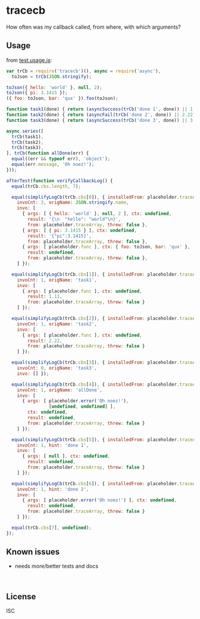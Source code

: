 ﻿
<!--#echo json="package.json" key="name" underline="=" -->
tracecb
=======
<!--/#echo -->

<!--#echo json="package.json" key="description" -->
How often was my callback called, from where, with which arguments?
<!--/#echo -->


Usage
-----

from [test.usage.js](test.usage.js):

<!--#include file="test.usage.js" start="  //#u" stop="  //#r"
  outdent="  " code="javascript" -->
<!--#verbatim lncnt="87" -->
```javascript
var trCb = require('tracecb')(), async = require('async'),
  toJson = trCb(JSON.stringify);

toJson({ hello: 'world' }, null, 2);
toJson({ pi: 3.1415 });
({ foo: toJson, bar: 'qux' }).foo(toJson);

function task1(done) { return (asyncSuccess(trCb('done 1', done)) || 1.11); }
function task2(done) { return (asyncFail(trCb('done 2', done)) || 2.22); }
function task3(done) { return (asyncSuccess(trCb('done 3', done)) || 3.33); }

async.series([
  trCb(task1),
  trCb(task2),
  trCb(task3),
], trCb(function allDone(err) {
  equal((err && typeof err), 'object');
  equal(err.message, 'Oh noez!');
}));

afterTest(function verifyCallbackLog() {
  equal(trCb.cbs.length, 7);

  equal(simplifyLogCb(trCb.cbs[0]), { installedFrom: placeholder.traceArray,
    invoCnt: 3, origName: JSON.stringify.name,
    invo: [
      { args: [ { hello: 'world' }, null, 2 ], ctx: undefined,
        result: '{\n  "hello": "world"\n}',
        from: placeholder.traceArray, threw: false },
      { args: [ { pi: 3.1415 } ], ctx: undefined,
        result: '{"pi":3.1415}',
        from: placeholder.traceArray, threw: false },
      { args: [ placeholder.func ], ctx: { foo: toJson, bar: 'qux' },
        result: undefined,
        from: placeholder.traceArray, threw: false },
    ] });

  equal(simplifyLogCb(trCb.cbs[1]), { installedFrom: placeholder.traceArray,
    invoCnt: 1, origName: 'task1',
    invo: [
      { args: [ placeholder.func ], ctx: undefined,
        result: 1.11,
        from: placeholder.traceArray, threw: false }
    ] });

  equal(simplifyLogCb(trCb.cbs[2]), { installedFrom: placeholder.traceArray,
    invoCnt: 1, origName: 'task2',
    invo: [
      { args: [ placeholder.func ], ctx: undefined,
        result: 2.22,
        from: placeholder.traceArray, threw: false }
    ] });

  equal(simplifyLogCb(trCb.cbs[3]), { installedFrom: placeholder.traceArray,
    invoCnt: 0, origName: 'task3',
    invo: [] });

  equal(simplifyLogCb(trCb.cbs[4]), { installedFrom: placeholder.traceArray,
    invoCnt: 1, origName: 'allDone',
    invo: [
      { args: [ placeholder.error('Oh noez!'),
                [undefined, undefined] ],
        ctx: undefined,
        result: undefined,
        from: placeholder.traceArray, threw: false }
    ] });

  equal(simplifyLogCb(trCb.cbs[5]), { installedFrom: placeholder.traceArray,
    invoCnt: 1, hint: 'done 1',
    invo: [
      { args: [ null ], ctx: undefined,
        result: undefined,
        from: placeholder.traceArray, threw: false }
    ] });

  equal(simplifyLogCb(trCb.cbs[6]), { installedFrom: placeholder.traceArray,
    invoCnt: 1, hint: 'done 2',
    invo: [
      { args: [ placeholder.error('Oh noez!') ], ctx: undefined,
        result: undefined,
        from: placeholder.traceArray, threw: false }
    ] });

  equal(trCb.cbs[7], undefined);
});
```
<!--/include-->


<!--#toc stop="scan" -->



Known issues
------------

* needs more/better tests and docs




&nbsp;


License
-------
<!--#echo json="package.json" key=".license" -->
ISC
<!--/#echo -->
